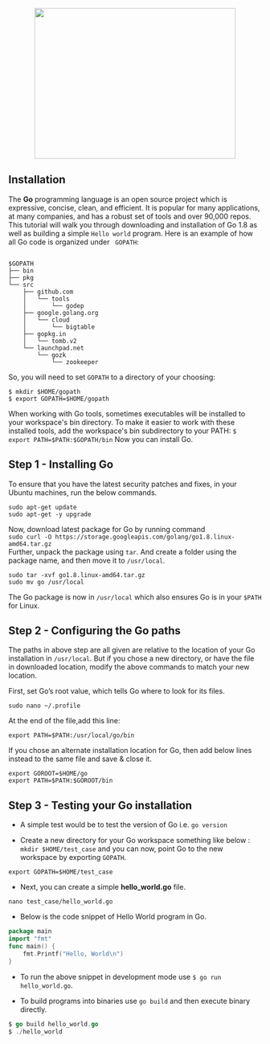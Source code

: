 <p align="center">
  <img src="https://github.com/RN0311/Go-Tutorial/blob/master/img/wwglogo.png" width="400" height="300">
</p>

## Installation 
The **Go** programming language is an open source project which is expressive, concise, clean, and efficient. It is popular for many applications, at many companies, and has a robust set of tools 
and over 90,000 repos.<br >
This tutorial will walk you through downloading and installation of Go 1.8 as well as building a simple ``` Hello world ``` program.
Here is an example of how all Go code is organized under ``` GOPATH```:
```

$GOPATH
├── bin
├── pkg
└── src
    ├── github.com
    │   └── tools
    │       └── godep    
    ├── google.golang.org
    │   └── cloud
    │       └── bigtable
    ├── gopkg.in
    │   └── tomb.v2
    └── launchpad.net
        └── gozk
            └── zookeeper

```
So, you will need to set ``` GOPATH ``` to a directory of your choosing:
```
$ mkdir $HOME/gopath
$ export GOPATH=$HOME/gopath
```
When working with Go tools, sometimes executables will be installed to your workspace's bin directory. 
To make it easier to work with these installed tools, add the workspace's bin subdirectory to your PATH:
``` $ export PATH=$PATH:$GOPATH/bin ```
Now you can install Go.

## Step 1 - Installing Go
To ensure that you have the latest security patches and fixes, in your Ubuntu machines, run the below commands.
```
sudo apt-get update
sudo apt-get -y upgrade
```
Now, download latest package for Go by running command <br >
``` sudo curl -O https://storage.googleapis.com/golang/go1.8.linux-amd64.tar.gz ``` <br >
Further, unpack the package using ``` tar ```. And create a folder using the package name, and then move it to ``` /usr/local ```.
```
sudo tar -xvf go1.8.linux-amd64.tar.gz
sudo mv go /usr/local
```
The Go package is now in ``` /usr/local ``` which also ensures Go is in your ``` $PATH ``` for Linux.

## Step 2 - Configuring the Go paths
The paths in above step are all given are relative to the location of your Go installation in ``` /usr/local ```. 
But if you chose a new directory, or have the file in downloaded location, modify the above commands to match your new location.

First, set Go’s root value, which tells Go where to look for its files.
``` 
sudo nano ~/.profile 
```
At the end of the file,add this line:<br >
``` 
export PATH=$PATH:/usr/local/go/bin
```
If you chose an alternate installation location for Go, then add below lines instead to the same file and save & close it.<br >
``` 
export GOROOT=$HOME/go
export PATH=$PATH:$GOROOT/bin
```
## Step 3 - Testing your Go installation
* A simple test would be to test the version of Go i.e. ``` go version ```


* Create a new directory for your Go workspace something like below : <br >
``` mkdir $HOME/test_case ```
and you can now, point Go to the new workspace by exporting ``` GOPATH ```.
```
export GOPATH=$HOME/test_case
```
* Next, you can create a simple **hello_world.go** file.
```
nano test_case/hello_world.go
```
* Below is the code snippet of Hello World program in Go.
```Go
package main
import "fmt"
func main() {
    fmt.Printf("Hello, World\n")
}
```
* To run the above snippet in development mode use ``` $ go run hello_world.go ```.

* To build programs into binaries use ``` go build ``` and then execute binary directly.
``` Go
$ go build hello_world.go 
$ ./hello_world
```
